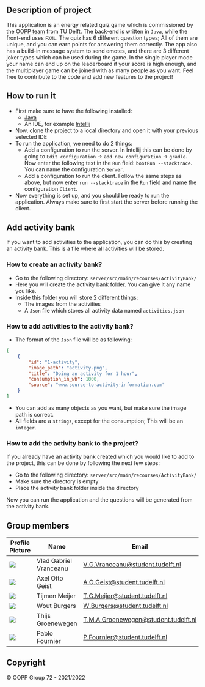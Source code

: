 ## Description of project
This application is an energy related quiz game which is commissioned by the [OOPP team](https://cse1105.pages.ewi.tudelft.nl/2021-2022/course-website/) from TU Delft. The back-end is written in `Java`, while the front-end uses `FXML`.
The quiz has 6 different question types; All of them are unique, and you can earn points for answering them correctly. The app also has a build-in message system to send
emotes, and there are 3 different joker types which can be used during the game. In the single player mode your name can end up on the leaderboard if your score is high enough, 
and the multiplayer game can be joined with as many people as you want. Feel free to contribute to the code and add new features to the project!

## How to run it 

- First make sure to have the following installed:
  - [Java](https://www.java.com/en/download/help/download_options.html)
  - An IDE, for example [Intellij](https://www.jetbrains.com/help/idea/installation-guide.html)
- Now, clone the project to a local directory and open it with your previous selected IDE
- To run the application, we need to do 2 things:
    - Add a configuration to run the server. In Intellij this can be done by going to `Edit configuration` -> `add new configuration` -> `gradle`.
    Now enter the following text in the `Run` field: `bootRun --stacktrace`. You can name the configuration `Server`.
    - Add a configuration to run the client. Follow the same steps as above, but now enter `run --stacktrace` in the `Run` field and name the configuration `Client`.
- Now everything is set up, and you should be ready to run the application. Always make sure to first start the server before running the client.

## Add activity bank

If you want to add activities to the application, you can do this by creating an activity bank. This is a file where all activities will be stored. 

### How to create an activity bank?
- Go to the following directory: ```server/src/main/recourses/ActivityBank/```
- Here you will create the activity bank folder. You can give it any name you like.
- Inside this folder you will store 2 different things:
    - The images from the activities
    - A `Json` file which stores all activity data named `activities.json`
  

### How to add activities to the activity bank?
- The format of the `Json` file will be as following:
```json
[
    {
        "id": "1-activity",
        "image_path": "activity.png",
        "title": "Doing an activity for 1 hour",
        "consumption_in_wh": 1000,
        "source": "www.source-to-activity-information.com"
    }
]
```

- You can add as many objects as you want, but make sure the image path is correct.
- All fields are a `strings`, except for the consumption; This will be an `integer`.    

### How to add the activity bank to the project?
If you already have an activity bank created which you would like to add to the project, this can be done by following the next few steps:
- Go to the following directory: ```server/src/main/recourses/ActivityBank/```
- Make sure the directory is empty
- Place the activity bank folder inside the directory

Now you can run the application and the questions will be generated from the activity bank.


## Group members

| Profile Picture | Name | Email |
|---|---|---|
| ![](https://eu.ui-avatars.com/api/?name=VVG&length=4&size=50&color=DDD&background=777&font-size=0.325) | Vlad Gabriel Vranceanu | V.G.Vranceanu@student.tudelft.nl |
| ![](https://eu.ui-avatars.com/api/?name=AOG&length=4&size=50&color=DDD&background=777&font-size=0.325) | Axel Otto Geist | A.O.Geist@student.tudelft.nl |
| ![](https://eu.ui-avatars.com/api/?name=TM&length=4&size=50&color=DDD&background=777&font-size=0.325) | Tijmen Meijer | T.G.Meijer@student.tudelft.nl |
| ![](https://eu.ui-avatars.com/api/?name=WB&length=4&size=50&color=DDD&background=777&font-size=0.325) | Wout Burgers | W.Burgers@student.tudelft.nl |
| ![](https://eu.ui-avatars.com/api/?name=TG&length=4&size=50&color=DDD&background=777&font-size=0.325) | Thijs Groenewegen | T.M.A.Groenewegen@student.tudelft.nl |
| ![](https://eu.ui-avatars.com/api/?name=PF&length=4&size=50&color=DDD&background=777&font-size=0.325) | Pablo Fournier | P.Fournier@student.tudelft.nl |

<!-- Instructions (remove once assignment has been completed -->
<!-- - Add (only!) your own name to the table above (use Markdown formatting) -->
<!-- - Mention your *student* email address -->
<!-- - Preferably add a recognizable photo, otherwise add your GitLab photo -->
<!-- - (please make sure the photos have the same size) --> 

## Copyright
© OOPP Group 72 - 2021/2022